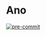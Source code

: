 # Ano

[![pre-commit](https://img.shields.io/badge/pre--commit-enabled-brightgreen?logo=pre-commit)](https://github.com/pre-commit/pre-commit)
